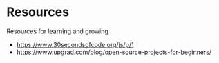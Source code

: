 # Resources
Resources for learning and growing

- https://www.30secondsofcode.org/js/p/1
- https://www.upgrad.com/blog/open-source-projects-for-beginners/
